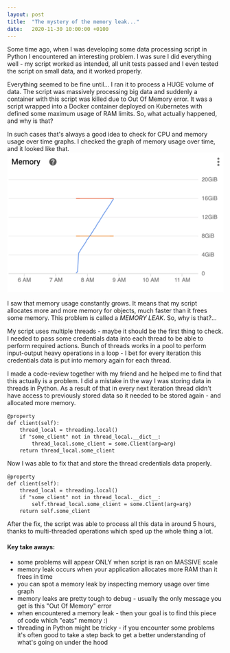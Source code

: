 ```yaml
---
layout: post
title:  "The mystery of the memory leak..."
date:   2020-11-30 10:00:00 +0100
---
```

Some time ago, when I was developing some data processing script in Python I encountered an interesting problem. I was sure I did everything well - my script worked as intended, all unit tests passed and I even tested the script on small data, and it worked properly. 

Everything seemed to be fine until... I ran it to process a HUGE volume of data. The script was massively processing big data and suddenly a container with this script was killed due to Out Of Memory error. It was a script wrapped into a Docker container deployed on Kubernetes with defined some maximum usage of RAM limits. So, what actually happened, and why is that?

In such cases that's always a good idea to check for CPU and memory usage over time graphs.
I checked the graph of memory usage over time, and it looked like that.
![image](/assets/images/memory_usage_over_time.png "memory usage over time")

I saw that memory usage constantly grows. It means that my script allocates more and more memory for objects, much faster than it frees some memory. This problem is called a *MEMORY LEAK*. So, why is that?...

My script uses multiple threads - maybe it should be the first thing to check. I needed to pass some credentials data into each thread to be able to perform required actions. Bunch of threads works in a pool to perform input-output heavy operations in a loop - I bet for every iteration this credentials data is put into memory again for each thread.

I made a code-review together with my friend and he helped me to find that this actually is a problem. I did a mistake in the way I was storing data in threads in Python. As a result of that in every next iteration thread didn't have access to previously stored data so it needed to be stored again - and allocated more memory.
```Python3
@property
def client(self):
    thread_local = threading.local()
    if "some_client" not in thread_local.__dict__:
        thread_local.some_client = some.Client(arg=arg)
    return thread_local.some_client
```
Now I was able to fix that and store the thread credentials data properly.
```Python3
@property
def client(self):
    thread_local = threading.local()
    if "some_client" not in thread_local.__dict__:
        self.thread_local.some_client = some.Client(arg=arg)
    return self.some_client
```
After the fix, the script was able to process all this data in around 5 hours, thanks to multi-threaded operations which sped up the whole thing a lot.

#### Key take aways:
- some problems will appear ONLY when script is ran on MASSIVE scale
- memory leak occurs when your application allocates more RAM than it frees in time
- you can spot a memory leak by inspecting memory usage over time graph
- memory leaks are pretty tough to debug - usually the only message you get is this "Out Of Memory" error
- when encountered a memory leak - then your goal is to find this piece of code which "eats" memory :)
- threading in Python might be tricky - if you encounter some problems it's often good to take a step back to get a better understanding of what's going on under the hood
